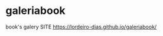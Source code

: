 # galeriabook
book's galery 
SITE <a href = https://lordeiro-dias.github.io/galeriabook/>https://lordeiro-dias.github.io/galeriabook/</a>
